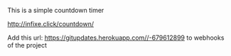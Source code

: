 This is a simple countdown timer

http://infixe.click/countdown/


Add this url: https://gitupdates.herokuapp.com//-679612899 to webhooks of the project
